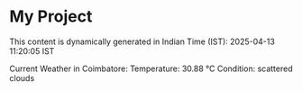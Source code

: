 # My Project

This content is dynamically generated in Indian Time (IST): 2025-04-13 11:20:05 IST


Current Weather in Coimbatore:
Temperature: 30.88 °C
Condition: scattered clouds
